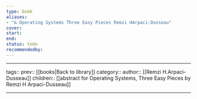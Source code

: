 ```yaml
---
type: book
aliases: 
- "& Operating Systems Three Easy Pieces Remzi HArpaci-Dusseau"
cover: 
start:
end:
status: todo
recommendedby:
---
```

___
tags:: 
prev:: [[books|Back to library]]
category::
author:: [[Remzi H.Arpaci-Dusseau]]
children:: [[abstract for Operating Systems, Three Easy Pieces  by Remzi H Arpaci-Dusseau]]
___

